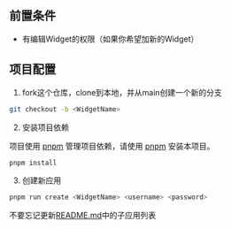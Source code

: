 ## 前置条件

- 有编辑Widget的权限（如果你希望加新的Widget）

## 项目配置

1. fork这个仓库，clone到本地，并从main创建一个新的分支

```bash
git checkout -b <WidgetName>
```

2. 安装项目依赖

项目使用 [pnpm](https://pnpm.io/) 管理项目依赖，请使用 [pnpm](https://pnpm.io/) 安装本项目。

```bash
pnpm install
```

3. 创建新应用

```bash
pnpm run create <WidgetName> <username> <password>
```

不要忘记更新[README.md](README.md)中的子应用列表
